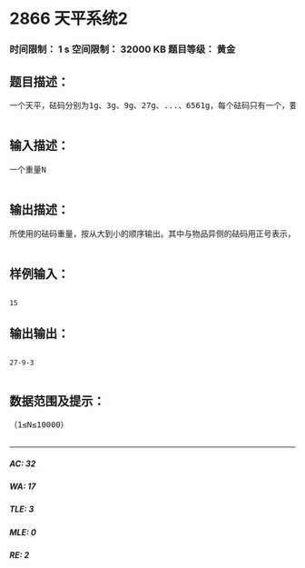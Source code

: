 # 2866 天平系统2   
### 时间限制： 1 s     空间限制： 32000 KB     题目等级： 黄金  
## 题目描述：  

<pre>
一个天平，砝码分别为1g、3g、9g、27g、...、6561g，每个砝码只有一个，要称重的物品放在天平的左侧，而砝码允许放在天平的左右两侧。已知一个物品的重量，问如何称重？试编程解决。

</pre>
  
  
## 输入描述：  

<pre>
一个重量N

</pre>
  
  
## 输出描述：  

<pre>
所使用的砝码重量，按从大到小的顺序输出。其中与物品异侧的砝码用正号表示，与物品同侧的砝码用负号表示。（第一个砝码前的正号要省略）

</pre>
  
  
## 样例输入：  

<pre><code>
15
</code></pre>
  
  
## 输出输出：  

<pre><code>
27-9-3

</code></pre>
  
  
## 数据范围及提示：  

<pre>
（1≤N≤10000）

</pre>
  
  
***  

##### AC: 32  
##### WA: 17  
##### TLE: 3  
##### MLE: 0  
##### RE: 2  

